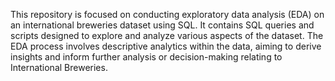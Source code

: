 This repository is focused on conducting exploratory data analysis (EDA) on an international breweries dataset using SQL. It contains SQL queries and scripts designed to explore and analyze various aspects of the dataset. The EDA process involves descriptive analytics within the data, aiming to derive insights and inform further analysis or decision-making relating to International Breweries.
